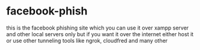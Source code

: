 # facebook-phish
this is the facebook phishing site which you can use it over xampp server and other local servers only but if you want it over the internet either host it  or use other tunneling tools like ngrok, cloudfred and many other
